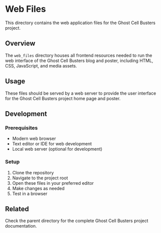 # Web Files

This directory contains the web application files for the Ghost Cell Busters project.

## Overview

The `web_files` directory houses all frontend resources needed to run the web interface of the Ghost Cell Busters blog and poster, including HTML, CSS, JavaScript, and media assets.


## Usage

These files should be served by a web server to provide the user interface for the Ghost Cell Busters project home page and poster.

## Development

### Prerequisites

- Modern web browser
- Text editor or IDE for web development
- Local web server (optional for development)

### Setup

1. Clone the repository
2. Navigate to the project root
3. Open these files in your preferred editor
4. Make changes as needed
5. Test in a browser

## Related

Check the parent directory for the complete Ghost Cell Busters project documentation.
